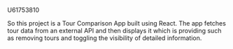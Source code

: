 U61753810

So this project is a Tour Comparison App built using React. The app fetches tour data from an external API and then displays it which is providing such as removing tours and toggling the visibility of detailed information. 